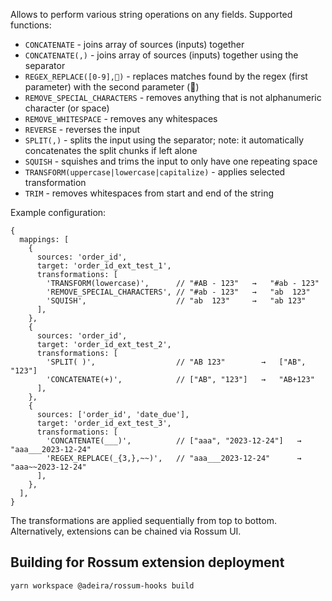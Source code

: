 Allows to perform various string operations on any fields. Supported functions:

- `CONCATENATE` - joins array of sources (inputs) together
- `CONCATENATE(,)` - joins array of sources (inputs) together using the separator
- `REGEX_REPLACE([0-9],🧮)` - replaces matches found by the regex (first parameter) with the second parameter (🧮)
- `REMOVE_SPECIAL_CHARACTERS` - removes anything that is not alphanumeric character (or space)
- `REMOVE_WHITESPACE` - removes any whitespaces
- `REVERSE` - reverses the input
- `SPLIT(,)` - splits the input using the separator; note: it automatically concatenates the split chunks if left alone
- `SQUISH` - squishes and trims the input to only have one repeating space
- `TRANSFORM(uppercase|lowercase|capitalize)` - applies selected transformation
- `TRIM` - removes whitespaces from start and end of the string

Example configuration:

<!-- prettier-ignore-start -->
```json5
{
  mappings: [
    {
      sources: 'order_id',
      target: 'order_id_ext_test_1',
      transformations: [
        'TRANSFORM(lowercase)',      // "#AB - 123"   →   "#ab - 123"
        'REMOVE_SPECIAL_CHARACTERS', // "#ab - 123"   →   "ab  123"
        'SQUISH',                    // "ab  123"     →   "ab 123"
      ],
    },
    {
      sources: 'order_id',
      target: 'order_id_ext_test_2',
      transformations: [
        'SPLIT( )',                  // "AB 123"        →   ["AB", "123"]
        'CONCATENATE(+)',            // ["AB", "123"]   →   "AB+123"
      ],
    },
    {
      sources: ['order_id', 'date_due'],
      target: 'order_id_ext_test_3',
      transformations: [
        'CONCATENATE(___)',          // ["aaa", "2023-12-24"]   →   "aaa___2023-12-24"
        'REGEX_REPLACE(_{3,},~~)',   // "aaa___2023-12-24"      →   "aaa~~2023-12-24"
      ],
    },
  ],
}
```
<!-- prettier-ignore-end -->

The transformations are applied sequentially from top to bottom. Alternatively, extensions can be chained via Rossum UI.

## Building for Rossum extension deployment

```
yarn workspace @adeira/rossum-hooks build
```

